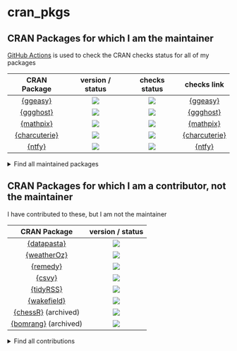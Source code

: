 
# cran_pkgs

<!-- badges: start -->
<!-- badges: end -->

## CRAN Packages for which I am the maintainer

[GitHub Actions](https://github.com/jonocarroll/cran_pkgs/actions) is used to check the CRAN checks status for all of my packages

| CRAN Package | version / status | checks status | checks link |
| :----------: | :--------------: | :----------: | :--------: |
| [{ggeasy}](https://cran.r-project.org/package=ggeasy)   | ![](https://www.r-pkg.org/badges/version/ggeasy)  | ![](https://github.com/jonocarroll/cran_pkgs/actions/workflows/check_ggeasy.yaml/badge.svg) | [{ggeasy}](https://cran.r-project.org/web/checks/check_results_ggeasy.html) |
| [{ggghost}](https://cran.r-project.org/package=ggghost) | ![](https://www.r-pkg.org/badges/version/ggghost) | ![](https://github.com/jonocarroll/cran_pkgs/actions/workflows/check_ggghost.yaml/badge.svg) | [{ggghost}](https://cran.r-project.org/web/checks/check_results_ggghost.html) |
| [{mathpix}](https://cran.r-project.org/package=mathpix) | ![](https://www.r-pkg.org/badges/version/mathpix) | ![](https://github.com/jonocarroll/cran_pkgs/actions/workflows/check_mathpix.yaml/badge.svg) | [{mathpix}](https://cran.r-project.org/web/checks/check_results_mathpix.html) |
| [{charcuterie}](https://cran.r-project.org/package=charcuterie) | ![](https://www.r-pkg.org/badges/version/charcuterie) | ![](https://github.com/jonocarroll/cran_pkgs/actions/workflows/check_charcuterie.yaml/badge.svg) | [{charcuterie}](https://cran.r-project.org/web/checks/check_results_charcuterie.html) |
| [{ntfy}](https://cran.r-project.org/package=ntfy) | ![](https://www.r-pkg.org/badges/version/ntfy) | ![](https://github.com/jonocarroll/cran_pkgs/actions/workflows/check_ntfy.yaml/badge.svg) | [{ntfy}](https://cran.r-project.org/web/checks/check_results_ntfy.html) |

<details>
  <summary>Find all maintained packages</summary>
  
```
library(cranly)
cran_db <- clean_CRAN_db()
package_network <- build_network(cran_db)

package_network$nodes |> 
   dplyr::filter(grepl("rpkg@jcarroll.com.au", email)) |> 
   dplyr::select(package, version, doi)
```
</details>

## CRAN Packages for which I am a contributor, not the maintainer

I have contributed to these, but I am not the maintainer

| CRAN Package | version / status | 
| :----------: | :--------------: | 
| [{datapasta}](https://cran.r-project.org/package=datapasta) | ![](https://www.r-pkg.org/badges/version/datapasta) |
| [{weatherOz}](https://cran.r-project.org/package=weatherOz) | ![](https://www.r-pkg.org/badges/version/weatherOz) |
| [{remedy}](https://cran.r-project.org/package=remedy) | ![](https://www.r-pkg.org/badges/version/remedy) |
| [{csvy}](https://cran.r-project.org/package=csvy) | ![](https://www.r-pkg.org/badges/version/csvy) |
| [{tidyRSS}](https://cran.r-project.org/package=tidyRSS) | ![](https://www.r-pkg.org/badges/version/tidyRSS) |
| [{wakefield}](https://cran.r-project.org/package=wakefield) | ![](https://www.r-pkg.org/badges/version/wakefield) |
| [{chessR}](https://cran.r-project.org/package=chessR) (archived) | ![](https://www.r-pkg.org/badges/version/chessR) |
| [{bomrang}](https://cran.r-project.org/package=bomrang) (archived) | ![](https://www.r-pkg.org/badges/version/bomrang) |

<details>
  <summary>Find all contributions</summary>
  
```
library(cranly)
cran_db <- clean_CRAN_db()
package_network <- build_network(cran_db)

# requires manual inspection for false positives
package_network$nodes |> 
    dplyr::filter(grepl("carroll", `authors@r`, ignore.case = TRUE)) |> 
    dplyr::select(package, `authors@r`)
```
</details>

